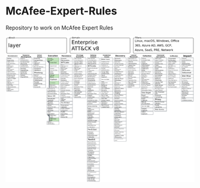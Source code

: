 # McAfee-Expert-Rules

Repository to work on McAfee Expert Rules

![ATT&CK Coverage](./img/mitre-attack.png)

